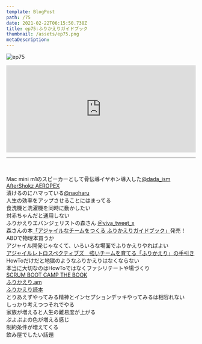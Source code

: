 ```yaml
---  
template: BlogPost  
path: /75
date: 2021-02-22T06:15:50.738Z  
title: ep75:ふりかえりガイドブック
thumbnail: /assets/ep75.png
metaDescription:  
---  
```

![ep75](/assets/ep75.png)  

<iframe src="https://open.spotify.com/embed/episode/5sSkml2wRq0jSvFYbVEIZz" width="100%" height="232" frameBorder="0" allowfullscreen="" allow="autoplay; clipboard-write; encrypted-media; fullscreen; picture-in-picture"></iframe>

***

</br>


Mac mini m1のスピーカーとして骨伝導イヤホン導入した[@dada_ism](https://twitter.com/dada_ism)   
[AfterShokz AEROPEX](https://aftershokz.jp/products/aeropex)  
漬けるのにハマっている[@naoharu](https://twitter.com/naoharu)    
人生の効率をアップさせることにはまってる  
食洗機と洗濯機を同時に動かしたい  
対赤ちゃんだと通用しない  
ふりかえりエバンジェリストの森さん [＠viva_tweet_x](https://twitter.com/viva_tweet_x)  
森さんの本[「アジャイルなチームをつくる ふりかえりガイドブック」](https://amzn.to/3vVx2WA)発売！  
ABDで物理本買うか  
アジャイル開発じゃなくて、いろいろな場面でふりかえりやればよい  
[アジャイルレトロスペクティブズ　強いチームを育てる「ふりかえり」の手引き](https://amzn.to/3BrS0xA)  
HowToだけだと地獄のようなふりかえりはなくならない  
本当に大切なのはHowToではなくファシリテートや場づくり  
[SCRUM BOOT CAMP THE BOOK](https://amzn.to/3CuYugg)  
[ふりかえり.am](https://anchor.fm/furikaerisuruo/episodes/ep-1-amPodcast---viva_tweet_xhiguyume-Podcast-ea1lk9)  
[ふりかえり読本](https://hurikaeri.booth.pm/items/1076615)  
とりあえずやってみる精神とインセプションデッキやってみるは相容れない  
しっかり考えつつそれでやる  
家族が増えると人生の難易度が上がる  
ぷよぷよの色が増える感じ  
制約条件が増えてくる  
飲み屋でしたい話題  